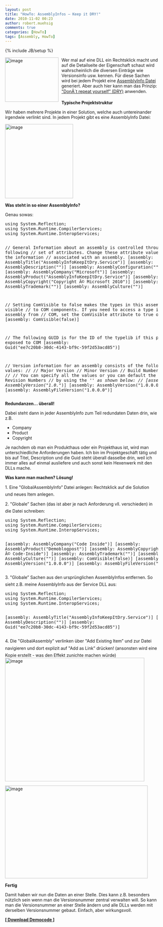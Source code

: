 ```yaml
---
layout: post
title: "HowTo: AssemblyInfos – Keep it DRY!"
date: 2010-11-02 00:23
author: robert.muehsig
comments: true
categories: [HowTo]
tags: [Assembly, HowTo]
---
```

{% include JB/setup %}
<p><a href="{{BASE_PATH}}/assets/wp-images/image1085.png"><img style="border-bottom: 0px; border-left: 0px; margin: 0px 10px 0px 0px; display: inline; border-top: 0px; border-right: 0px" title="image" border="0" alt="image" align="left" src="{{BASE_PATH}}/assets/wp-images/image_thumb267.png" width="176" height="146" /></a> </p>  <p>Wer mal auf eine DLL ein Rechtsklick macht und auf die Detailseite der Eigenschaft schaut wird wahrscheinlich die diversen Einträge wie Versionsinfo usw. kennen. Für diese Sachen wird bei jedem Projekt eine <a href="http://msdn.microsoft.com/en-us/library/microsoft.visualbasic.applicationservices.assemblyinfo.aspx">AssemblyInfo Datei</a> generiert. Aber auch hier kann man das Prinzip: <a href="http://de.wikipedia.org/wiki/Don%E2%80%99t_repeat_yourself">"DonÂ´t repeat yourself” (DRY)</a> anwenden.</p> <!--more-->  <p><strong>Typische Projektstruktur</strong></p>  <p>Wir haben mehrere Projekte in einer Solution, welche auch untereinander irgendwie verlinkt sind. In jedem Projekt gibt es eine AssemblyInfo Datei:</p>  <p><a href="{{BASE_PATH}}/assets/wp-images/image1086.png"><img style="border-bottom: 0px; border-left: 0px; display: inline; border-top: 0px; border-right: 0px" title="image" border="0" alt="image" src="{{BASE_PATH}}/assets/wp-images/image_thumb268.png" width="224" height="244" /></a> </p>  <p><strong>Was steht in so einer AssemblyInfo?</strong></p>  <p>Genau sowas:</p>  <div style="padding-bottom: 0px; margin: 0px; padding-left: 0px; padding-right: 0px; display: inline; float: none; padding-top: 0px" id="scid:812469c5-0cb0-4c63-8c15-c81123a09de7:c545bd01-50ff-4709-b386-3b20670ad7b2" class="wlWriterEditableSmartContent"><pre name="code" class="c#">using System.Reflection;
using System.Runtime.CompilerServices;
using System.Runtime.InteropServices;

// General Information about an assembly is controlled through the following 
// set of attributes. Change these attribute values to modify the information
// associated with an assembly.
[assembly: AssemblyTitle("AssemblyInfoKeepItDry.Service")]
[assembly: AssemblyDescription("")]
[assembly: AssemblyConfiguration("")]
[assembly: AssemblyCompany("Microsoft")]
[assembly: AssemblyProduct("AssemblyInfoKeepItDry.Service")]
[assembly: AssemblyCopyright("Copyright Â© Microsoft 2010")]
[assembly: AssemblyTrademark("")]
[assembly: AssemblyCulture("")]

// Setting ComVisible to false makes the types in this assembly not visible 
// to COM components.  If you need to access a type in this assembly from 
// COM, set the ComVisible attribute to true on that type.
[assembly: ComVisible(false)]

// The following GUID is for the ID of the typelib if this project is exposed to COM
[assembly: Guid("ee7c20b8-30dc-4143-bf9c-59f2d53acd85")]

// Version information for an assembly consists of the following four values:
//
//      Major Version
//      Minor Version 
//      Build Number
//      Revision
//
// You can specify all the values or you can default the Build and Revision Numbers 
// by using the '*' as shown below:
// [assembly: AssemblyVersion("1.0.*")]
[assembly: AssemblyVersion("1.0.0.0")]
[assembly: AssemblyFileVersion("1.0.0.0")]
</pre></div>

<p><strong>Redundanzen... überall!</strong></p>

<p>Dabei steht dann in jeder AssemblyInfo zum Teil redundaten Daten drin, wie z.B.</p>

<ul>
  <li>Company</li>

  <li>Product</li>

  <li>Copyright</li>
</ul>

<p>Je nachdem ob man ein Produkthaus oder ein Projekthaus ist, wird man unterschiedliche Anforderungen haben. Ich bin im Projektgeschäft tätig und bis auf Titel, Description und die Guid steht überall dasselbe drin, weil ich immer alles auf einmal ausliefere und auch sonst kein Hexenwerk mit den DLLs mache.</p>

<p><strong>Was kann man machen? Lösung!</strong></p>

<p>1. Eine "GlobalAssemblyInfo” Datei anlegen: Rechtsklick auf die Solution und neues Item anlegen.</p>

<p>2. "Globale” Sachen (das ist aber je nach Anforderung vll. verschieden) in die Datei schreiben:</p>

<div style="padding-bottom: 0px; margin: 0px; padding-left: 0px; padding-right: 0px; display: inline; float: none; padding-top: 0px" id="scid:812469c5-0cb0-4c63-8c15-c81123a09de7:818cf608-d4e4-4662-b327-cce4f2dc1479" class="wlWriterEditableSmartContent"><pre name="code" class="c#">using System.Reflection;
using System.Runtime.CompilerServices;
using System.Runtime.InteropServices;


[assembly: AssemblyCompany("Code Inside")]
[assembly: AssemblyProduct("Demoblogpost")]
[assembly: AssemblyCopyright("Copyright Â© Code-Inside")]
[assembly: AssemblyTrademark("")]
[assembly: AssemblyCulture("")]
[assembly: ComVisible(false)]
[assembly: AssemblyVersion("1.0.0.0")]
[assembly: AssemblyFileVersion("1.0.0.0")]
</pre></div>

<p>3. "Globale” Sachen aus den ursprünglichen AssemblyInfos entfernen. So sieht z.B. meine AssemblyInfo aus der Service DLL aus:</p>

<div style="padding-bottom: 0px; margin: 0px; padding-left: 0px; padding-right: 0px; display: inline; float: none; padding-top: 0px" id="scid:812469c5-0cb0-4c63-8c15-c81123a09de7:4e91fc1e-e240-4e4a-9581-b3868aa44c17" class="wlWriterEditableSmartContent"><pre name="code" class="c#">using System.Reflection;
using System.Runtime.CompilerServices;
using System.Runtime.InteropServices;

[assembly: AssemblyTitle("AssemblyInfoKeepItDry.Service")]
[assembly: AssemblyDescription("")]
[assembly: Guid("ee7c20b8-30dc-4143-bf9c-59f2d53acd85")]
</pre></div>

<p>4. Die "GlobalAssembly” verlinken über "Add Existing Item” und zur Datei navigieren und dort explizit auf "Add as Link” drücken! (ansonsten wird eine Kopie erstellt - was den Effekt zunichte machen würde)<a href="{{BASE_PATH}}/assets/wp-images/image1087.png"><img style="border-bottom: 0px; border-left: 0px; display: inline; border-top: 0px; border-right: 0px" title="image" border="0" alt="image" src="{{BASE_PATH}}/assets/wp-images/image_thumb269.png" width="459" height="406" /></a></p>

<p><a href="{{BASE_PATH}}/assets/wp-images/image1088.png"><img style="border-bottom: 0px; border-left: 0px; display: inline; border-top: 0px; border-right: 0px" title="image" border="0" alt="image" src="{{BASE_PATH}}/assets/wp-images/image_thumb270.png" width="470" height="305" /></a> </p>

<p><strong>Fertig</strong></p>

<p>Damit haben wir nun die Daten an einer Stelle. Dies kann z.B. besonders nützlich sein wenn man die Versionsnummer zentral verwalten will. So kann man die Versionsnummer an einer Stelle ändern und alle DLLs werden mit derselben Versionsnummer gebaut. Einfach, aber wirkungsvoll.</p>

<p><a href="http://{{BASE_PATH}}/assets/files/democode/assemblyinfokeepitdry/assemblyinfokeepitdry.zip"><strong>[ Download Democode ]</strong></a></p>
